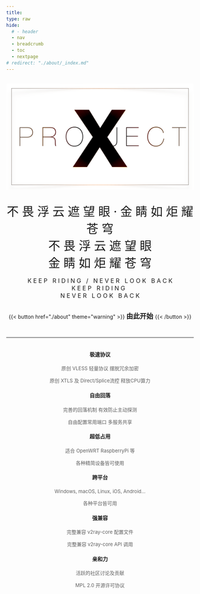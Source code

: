 ```yaml
---
title:
type: raw
hide:
  # - header
  - nav
  - breadcrumb
  - toc
  - nextpage
# redirect: "./about/_index.md"
---
```


<br />


<div  align="center">  

<div class="row justify-content-center">
<div class="col-xs-10 col-sm-8 col-md-6 col-lg-5 col-xl-4">
<img src="./LogoX2.png" alt="logo" align=center />
</div>
</div>

<br />

<br />

<div class="d-none d-md-block">
<font size="6" >不 畏 浮 云 遮 望 眼  ·  金 睛 如 炬 耀 苍 穹</font>
</div>

<div class="d-block d-md-none"><div class="row justify-content-center gap-3">
<div class="col-12 mb-2"><font size="6" >不 畏 浮 云 遮 望 眼</font></div>
<div class="col-12"><font size="6" >金 睛 如 炬 耀 苍 穹</font></div>
</div></div>

<br class="d-block d-md-none"/>

<div class="d-none d-sm-block">
<font size="3" >K E E P &nbsp; R I D I N G &nbsp; / &nbsp; N E V E R &nbsp; L O O K &nbsp; B A C K</font>
</div>



<div class="d-block d-sm-none"><div class="row justify-content-center">
<div class="col-12"><font size="3" >K E E P &nbsp; R I D I N G &nbsp;</font></div>
<div class="col-12"><font size="3" >N E V E R &nbsp; L O O K &nbsp; B A C K</font></div>
</div></div>

<br/>

{{< button href="./about" theme="warning" >}} <font size="4" > **由此开始** </font> {{< /button >}}  

<br />

---

</div>

<div  align="center">  
<div style="width:80%;display: inline-block;" >

<div class="row row-cols-1 row-cols-sm-2 row-cols-md-3">

<div class="col">

#### 极速协议 

<font size="2" color="#606060" >原创 VLESS 轻量协议 摆脱冗余加密</font>

<font size="2" color="#606060" >原创 XTLS 及 Direct/Splice流控 释放CPU算力</font>

</div>
<div class="col">

#### 自由回落

<font size="2" color="#606060" >完善的回落机制 有效防止主动探测</font>

<font size="2" color="#606060" >自由配置常用端口 多服务共享</font>

</div>
<div class="col">

#### 超低占用

<font size="2" color="#606060" >适合 OpenWRT RaspberryPi 等</font>

<font size="2" color="#606060" >各种精简设备皆可使用</font>

</div>
<div class="col">

#### 跨平台

<font size="2" color="#606060" >Windows, macOS, Linux, iOS, Android... </font>

<font size="2" color="#606060" >各种平台皆可用</font>

</div>
<div class="col">

#### 强兼容

<font size="2" color="#606060" >完整兼容 v2ray-core 配置文件</font>

<font size="2" color="#606060" >完整兼容 v2ray-core API 调用</font>

</div>
<div class="col">

#### 亲和力

<font size="2" color="#606060" >活跃的社区讨论及贡献</font>

<font size="2" color="#606060" >MPL 2.0 开源许可协议</font>

</div>
</div >

</div>
</div>

<br />

<br />  
